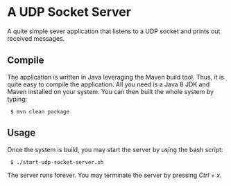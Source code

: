 # A UDP Socket Server

A quite simple sever application that listens to a UDP socket and prints out received messages.

## Compile

The application is written in Java leveraging the Maven build tool. Thus, it is quite easy to compile the application. All you need is a Java 8 JDK and Maven installed on your system. You can then built the whole system by typing:

```
 $ mvn clean package
```

## Usage

Once the system is build, you may start the server by using the bash script:

```
 $ ./start-udp-socket-server.sh
```

The server runs forever. You may terminate the server by pressing _Ctrl + x_.
